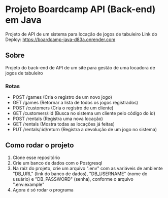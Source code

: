 # Projeto Boardcamp API (Back-end) em Java

Projeto de API de um sistema para locação de jogos de tabuleiro
Link do Deploy: https://boardcamp-java-d83a.onrender.com

## Sobre

Projeto do back-end de API de um site para gestão de uma locadora de jogos de tabuleiro

### Rotas

- POST /games (Cria o registro de um novo jogo)
- GET /games (Retornar a lista de todos os jogos registrados)
- POST /customers (Cria o registro de um cliente)
- GET /customers/:id (Busca no sistema um cliente pelo código do id)
- POST /rentals (Registra uma nova locação)
- GET /rentals (Mostra todas as locações já feitas)
- PUT /rentals/:id/return (Registra a devolução de um jogo no sistema)

## Como rodar o projeto 

1. Clone esse repositório
2. Crie um banco de dados com o Postgresql
4. Na raíz do projeto, crie um arquivo ".env" com as variáveis de ambiente "DB_URL" (link do banco de dados), "DB_USERNAME" (nome do usuário) e "DB_PASSWORD" (senha), conforme o arquivo ".env.example"
5. Agora é só rodar o programa
